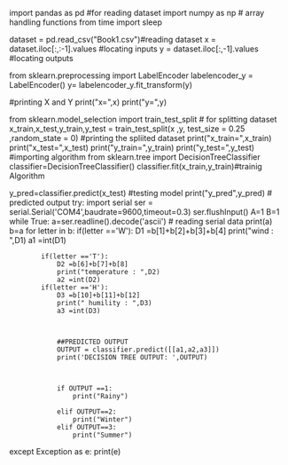 import pandas as pd #for reading dataset
import numpy as np # array handling functions
from time import sleep

dataset = pd.read_csv("Book1.csv")#reading dataset
x = dataset.iloc[:,:-1].values #locating inputs
y = dataset.iloc[:,-1].values #locating outputs

from sklearn.preprocessing import LabelEncoder
labelencoder_y = LabelEncoder()
y= labelencoder_y.fit_transform(y)

#printing X and Y
print("x=",x)
print("y=",y)

from sklearn.model_selection import train_test_split # for splitting dataset
x_train,x_test,y_train,y_test = train_test_split(x ,y, test_size = 0.25 ,random_state = 0)
#printing the spliited dataset
print("x_train=",x_train)
print("x_test=",x_test)
print("y_train=",y_train)
print("y_test=",y_test)
 #importing algorithm
from sklearn.tree import DecisionTreeClassifier
classifier=DecisionTreeClassifier()
classifier.fit(x_train,y_train)#trainig Algorithm

y_pred=classifier.predict(x_test) #testing model
print("y_pred",y_pred) # predicted output
try:
    import serial
    ser = serial.Serial('COM4',baudrate=9600,timeout=0.3)
    ser.flushInput()
    A=1
    B=1
    while True:
        a=ser.readline().decode('ascii') # reading serial data
        print(a)
        b=a
        for letter in b:
            if(letter =='W'):
                D1 =b[1]+b[2]+b[3]+b[4]
                print("wind : ",D1)
                a1 =int(D1)

            if(letter =='T'):
                D2 =b[6]+b[7]+b[8]
                print("temperature : ",D2)
                a2 =int(D2)
            if(letter =='H'):
                D3 =b[10]+b[11]+b[12]
                print(" humility : ",D3)
                a3 =int(D3)
            


                ##PREDICTED OUTPUT
                OUTPUT = classifier.predict([[a1,a2,a3]])
                print('DECISION TREE OUTPUT: ',OUTPUT)
                                
              
                
                if OUTPUT ==1:                  
                    print("Rainy")

                elif OUTPUT==2:
                    print("Winter")
                elif OUTPUT==3:
                    print("Summer")
         
except Exception as e:
    print(e)
